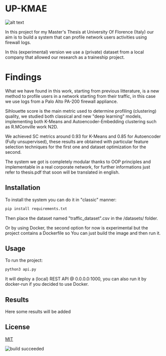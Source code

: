 # UP-KMAE
![alt text](https://i.ibb.co/20r6Ljm/UP-Kmae-Logo-small-3.png)

In this project for my Master's Thesis at University Of Florence (Italy) our aim is to build a system that can profile network users activities using firewall logs.

In this (experimental) version we use a (private) dataset from a local company that allowed our research as a traineship project.

# Findings
What we have found in this work, starting from previous litterature, is a new method to profile users in a network starting from their traffic, in this case we 
use logs from a Palo Alto PA-200 firewall appliance.

Sihlouette score is the main metric used to determine profiling (clustering) quality, we studied both classical and new "deep learning" models, implementing
both K-Means and Autoencoder-Embedding clustering such as R.MConville work N2D.

We achieved SC metrics around 0.93 for K-Means and 0.85 for Autoencoder (Fully unsupervised), these results are obtained with particular feature selection
techniques for the first one and dataset optimization for the second.

The system we got is completely modular thanks to OOP principles and implementable in a real corporate network, for further informations just refer to 
thesis.pdf that soon will be translated in english.

## Installation
To install the system you can do it in "classic" manner: 

```bash
pip install requirements.txt
```
Then place the dataset named "traffic_dataset".csv in the /datasets/ folder.

Or by using Docker, the second option for now is experimental but the project contains a Dockerfile so You can just build the image and then run it.


## Usage

To run the project:

```bash
python3 api.py
```
It will deploy a (local) REST API @ 0.0.0.0:1000, you can also run it by docker-run if you decided to use Docker.


## Results
Here some results will be added


## License
[MIT](https://choosealicense.com/licenses/mit/)

![build succeeded](https://img.shields.io/badge/build-succeeded-brightgreen.svg)
